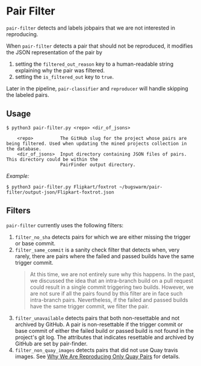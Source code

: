 # Pair Filter
`pair-filter` detects and labels jobpairs that we are not interested in reproducing.

When `pair-filter` detects a pair that should not be reproduced, it modifies the JSON representation of the pair by
1. setting the `filtered_out_reason` key to a human-readable string explaining why the pair was filtered.
1. setting the `is_filtered_out` key to `true`.

Later in the pipeline, `pair-classifier` and `reproducer` will handle skipping the labeled pairs. 

## Usage
```
$ python3 pair-filter.py <repo> <dir_of_jsons>

    <repo>          The GitHub slug for the project whose pairs are being filtered. Used when updating the mined projects collection in the database.
    <dir_of_jsons>  Input directory containing JSON files of pairs. This directory could be within the
                    PairFinder output directory.
```
_Example:_
```
$ python3 pair-filter.py Flipkart/foxtrot ~/bugswarm/pair-filter/output-json/Flipkart-foxtrot.json
```

## Filters
`pair-filter` currently uses the following filters:
1. `filter_no_sha` detects pairs for which we are either missing the trigger or base commit.
1. `filter_same_commit`
    is a sanity check filter that detects when, very rarely, there are pairs where the failed and passed builds have the same trigger commit.
    > At this time, we are not entirely sure why this happens. In the past, we discussed the idea that an intra-branch build on a pull request could result in a single commit triggering two builds. However, we are not sure if all the pairs found by this filter are in face such intra-branch pairs. Nevertheless, if the failed and passed builds have the same trigger commit, we filter the pair.
1. `filter_unavailable` detects pairs that both non-resettable and not archived by GitHub. A pair is non-resettable if
    the trigger commit or base commit of either the failed build or passed build is not found in the project's git log.
    The attributes that indicates resettable and archived by GitHub are set by pair-finder.
1. `filter_non_quay_images` detects pairs that did not use Quay travis images. See [Why We Are Reproducing Only Quay Pairs](https://github.com/BugSwarm/reproducer/wiki/Why-We-Are-Reproducing-Only-QUAY-Pairs) for details.
